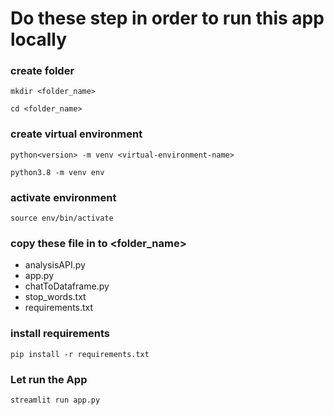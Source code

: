# Do these step in order to run this app locally

### create folder
```
mkdir <folder_name>
```
```
cd <folder_name>
```

### create virtual environment
```
python<version> -m venv <virtual-environment-name>
```
```
python3.8 -m venv env
```


### activate environment
```
source env/bin/activate
```

### copy these file in to <folder_name>
* analysisAPI.py
* app.py
* chatToDataframe.py
* stop_words.txt
* requirements.txt

### install requirements
```
pip install -r requirements.txt
```

### Let run the App
```
streamlit run app.py
```